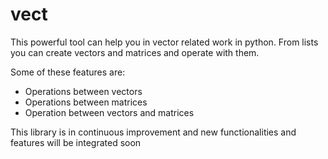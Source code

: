 # vect
This powerful tool can help you in vector related work in python. From lists you can create vectors and matrices and operate with them.

Some of these features are:
- Operations between vectors
- Operations between matrices
- Operation between vectors and matrices

This library is in continuous improvement and new functionalities and features will be integrated soon